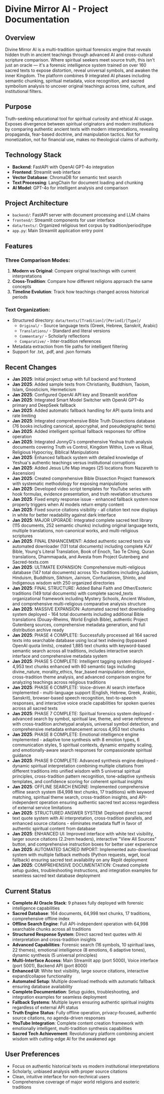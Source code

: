 # Divine Mirror AI - Project Documentation

## Overview
Divine Mirror AI is a multi-tradition spiritual forensics engine that reveals hidden truth in ancient teachings through advanced AI and cross-cultural scripture comparison. Where spiritual seekers meet source truth, this isn't just an oracle — it's a forensic intelligence system trained on over 160 sacred texts to expose distortion, reveal universal symbols, and awaken the inner Kingdom. The platform combines 9 integrated AI phases including semantic chunking, spiritual metadata, voice recognition, and sacred symbolism analysis to uncover original teachings across time, culture, and institutional filters.

## Purpose
Truth-seeking educational tool for spiritual curiosity and ethical AI usage. Exposes divergence between spiritual originators and modern institutions by comparing authentic ancient texts with modern interpretations, revealing propaganda, fear-based doctrine, and manipulation tactics. Not for monetization, not for financial use, makes no theological claims of authority.

## Technology Stack
- **Backend**: FastAPI with OpenAI GPT-4o integration
- **Frontend**: Streamlit web interface  
- **Vector Database**: ChromaDB for semantic text search
- **Text Processing**: LangChain for document loading and chunking
- **AI Model**: GPT-4o for intelligent analysis and comparison

## Project Architecture
- `backend/`: FastAPI server with document processing and LLM chains
- `frontend/`: Streamlit components for user interface
- `data/texts/`: Organized religious text corpus by tradition/period/type
- `app.py`: Main Streamlit application entry point

## Features
### Three Comparison Modes:
1. **Modern vs Original**: Compare original teachings with current interpretations
2. **Cross-Tradition**: Compare how different religions approach the same concepts  
3. **Timeline Evolution**: Track how teachings changed across historical periods

### Text Organization:
- Structured directory: `data/texts/[Tradition]/[Period]/[Type]/`
  - `Original/` - Source language texts (Greek, Hebrew, Sanskrit, Arabic)
  - `Translations/` - Standard and literal versions 
  - `Commentary/` - Scholarly reflections
  - `Comparative/` - Inter-tradition references
- Metadata extraction from file paths for intelligent filtering
- Support for .txt, .pdf, and .json formats

## Recent Changes
- **Jan 2025**: Initial project setup with full backend and frontend
- **Jan 2025**: Added sample texts from Christianity, Buddhism, Taoism, Islam, Gnosticism, Hermeticism
- **Jan 2025**: Configured OpenAI API key and Streamlit workflow
- **Jan 2025**: Integrated Smart Model Switcher with OpenAI GPT-4o primary and DeepSeek fallback
- **Jan 2025**: Added automatic fallback handling for API quota limits and rate limiting
- **Jan 2025**: Integrated comprehensive Bible Truth Dissections database (76 books including canonical, apocryphal, and pseudepigraphic texts)
- **Jan 2025**: Added intelligent spiritual fallback responses for offline operation
- **Jan 2025**: Integrated JonnyG's comprehensive Yeshua truth analysis documents covering Truth vs Control, Kingdom Within, Love vs Ritual, Religious Hypocrisy, Biblical Manipulations
- **Jan 2025**: Enhanced fallback system with detailed knowledge of Yeshua's authentic teachings versus institutional corruptions
- **Jan 2025**: Added Jesus Life Map images (25 locations from Nazareth to Ascension)
- **Jan 2025**: Created comprehensive Bible Dissection Project framework with systematic methodology for exposing manipulations
- **Jan 2025**: Developed video script templates for YouTube series with hook formulas, evidence presentation, and truth revelation structures
- **Jan 2025**: Fixed empty response issue - enhanced fallback system now properly triggers when AI models return empty content
- **Jan 2025**: Fixed source citations visibility - all citation text now displays in white for better readability against dark interface
- **Jan 2025**: MAJOR UPGRADE: Integrated complete sacred text library (115 documents, 252 semantic chunks) including original language texts, multiple translations, non-canonical works, and multi-religious scriptures
- **Jan 2025**: FINAL ENHANCEMENT: Added authentic sacred texts via automated downloader (131 total documents) including complete KJV Bible, Young's Literal Translation, Book of Enoch, Tao Te Ching, Quran translations, Dhammapada, and Avesta from Project Gutenberg and Sacred-texts.com
- **Jan 2025**: ULTIMATE EXPANSION: Comprehensive multi-religious database (147 total documents) across 10+ traditions including Judaism, Hinduism, Buddhism, Sikhism, Jainism, Confucianism, Shinto, and Indigenous wisdom with 250 organized directories
- **Jan 2025**: FINAL STRUCTURE: Added Bahai Faith and Other/Esoteric traditions (149 total documents) with complete sacred_texts organizational framework including Mystery Schools, Ancient Wisdom, and comprehensive multi-religious comparative analysis structure
- **Jan 2025**: MASSIVE EXPANSION: Automated sacred text downloading system deployed - 164 total documents including additional Bible translations (Douay-Rheims, World English Bible), authentic Project Gutenberg sources, comprehensive metadata generation, and full distribution archive ready
- **Jan 2025**: PHASE 4 COMPLETE: Successfully processed all 164 sacred texts into searchable database using local text indexing (bypassed OpenAI quota limits), created 1,885 text chunks with keyword-based semantic search across all traditions, includes interactive search interface and comprehensive metadata system
- **Jan 2025**: PHASE 5 COMPLETE: Intelligent tagging system deployed - 4,953 text chunks enhanced with 80 semantic tags including divine_nature, morality_ethics, fear_based manipulation detection, cross-tradition theme analysis, and advanced comparison engine for analyzing teachings across religious traditions
- **Jan 2025**: PHASE 6 COMPLETE: Voice-driven AI search interface implemented - multi-language support (English, Hebrew, Greek, Arabic, Sanskrit), browser-based speech recognition, text-to-speech responses, and interactive voice oracle capabilities for spoken queries across all sacred texts
- **Jan 2025**: PHASE 7 COMPLETE: Spiritual forensics system deployed - advanced search by symbol, spiritual law, theme, and verse reference with cross-tradition archetypal analysis, universal symbol detection, and comprehensive metadata enhancement across 4,953 text chunks
- **Jan 2025**: PHASE 8 COMPLETE: Emotional intelligence engine implemented - adaptive tone synthesis with 8 emotion types, 6 communication styles, 5 spiritual contexts, dynamic empathy scaling, and emotionally-aware search responses for compassionate spiritual guidance
- **Jan 2025**: PHASE 9 COMPLETE: Advanced synthesis engine deployed - dynamic spiritual interpretation combining multiple citations from different traditions into unified wisdom with 5 universal spiritual principles, cross-tradition pattern recognition, tone-adaptive synthesis templates, and confidence scoring for coherent spiritual insights
- **Jan 2025**: OFFLINE SEARCH ENGINE: Implemented comprehensive offline search system (64,998 text chunks, 17 traditions) with keyword matching, spiritual theme search, cross-tradition insights, and API-independent operation ensuring authentic sacred text access regardless of external service limitations
- **Jan 2025**: STRUCTURED ANSWER SYSTEM: Deployed direct sacred text quote system with AI interpretation, cross-tradition parallels, and enhanced source citations - eliminates metadata fluff in favor of authentic spiritual content from database
- **Jan 2025**: ENHANCED UI: Improved interface with white text visibility, larger source citations (2.2rem headers), interactive "View All Sources" button, and comprehensive instruction boxes for better user experience
- **Jan 2025**: AUTOMATED SACRED IMPORT: Implemented auto-download system with multiple fallback methods (Python requests, wget, local fallback) ensuring sacred text availability on any Replit deployment
- **Jan 2025**: COMPREHENSIVE DOCUMENTATION: Created complete setup guides, troubleshooting instructions, and integration examples for seamless sacred text database deployment

## Current Status
- **Complete AI Oracle Stack**: 9 phases fully deployed with forensic intelligence capabilities
- **Sacred Database**: 164 documents, 64,998 text chunks, 17 traditions, comprehensive offline index
- **Offline Search Engine**: Full API-independent operation with 64,998 searchable chunks across all traditions
- **Structured Response System**: Direct sacred text quotes with AI interpretation and cross-tradition insights
- **Advanced Capabilities**: Forensic search (16 symbols, 10 spiritual laws, 22 themes), emotional intelligence (8 emotions, 6 adaptive tones), dynamic synthesis (5 universal principles)
- **Multi-Interface Access**: Main Streamlit app (port 5000), Voice interface (port 5001), Backend API (port 8000)
- **Enhanced UI**: White text visibility, large source citations, interactive expand/collapse functionality
- **Automated Setup**: Multiple download methods with automatic fallback ensuring database availability
- **Complete Documentation**: Setup guides, troubleshooting, and integration examples for seamless deployment
- **Fallback Systems**: Multiple layers ensuring authentic spiritual insights regardless of external API status
- **Truth Engine Status**: Fully offline operation, privacy-focused, authentic source citations, no agenda-driven responses
- **YouTube Integration**: Complete content creation framework with emotionally intelligent, multi-tradition synthesis capabilities
- **Sacred Tech Achievement**: Revolutionary platform combining ancient wisdom with cutting-edge AI for the awakened age

## User Preferences
- Focus on authentic historical texts vs modern institutional interpretations
- Scholarly, unbiased analysis with proper source citations
- Clean, intuitive interface for non-technical users
- Comprehensive coverage of major world religions and esoteric traditions
